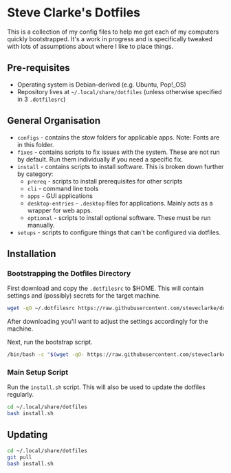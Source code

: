 # Steve Clarke's Dotfiles

This is a collection of my config files to help me get each of my computers
quickly bootstrapped. It's a work in progress and is specifically tweaked with
lots of assumptions about where I like to place things.

## Pre-requisites

* Operating system is Debian-derived (e.g. Ubuntu, Pop!_OS)
* Repository lives at `~/.local/share/dotfiles` (unless otherwise specified in
3  `.dotfilesrc`)

## General Organisation

* `configs` - contains the stow folders for applicable apps.
  Note: Fonts are in this folder.
* `fixes` - contains scripts to fix issues with the system. These are not run by
  default. Run them individually if you need a specific fix.
* `install` - contains scripts to install software. This is broken down further
  by category:
   * `prereq` - scripts to install prerequisites for other scripts
   * `cli` - command line tools
   * `apps` - GUI applications
   * `desktop-entries` - `.desktop` files for applications. Mainly acts as a
     wrapper for web apps.
   * `optional` - scripts to install optional software. These must be run manually.
* `setups` - scripts to configure things that can't be configured via dotfiles.


## Installation

### Bootstrapping the Dotfiles Directory

First download and copy the `.dotfilesrc` to $HOME. This will contain settings
and (possibly) secrets for the target machine.

```bash
wget -qO ~/.dotfilesrc https://raw.githubusercontent.com/steveclarke/dotfiles/master/.dotfilesrc

```

After downloading you'll want to adjust the settings accordingly for the machine.

Next, run the bootstrap script.

```bash
/bin/bash -c "$(wget -qO- https://raw.githubusercontent.com/steveclarke/dotfiles/master/bootstrap.sh)"

```

### Main Setup Script

Run the `install.sh` script. This will also be used to update the dotfiles regularly.

```bash
cd ~/.local/share/dotfiles
bash install.sh
```

## Updating

```bash
cd ~/.local/share/dotfiles
git pull
bash install.sh
```
